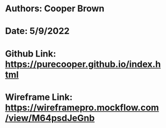 # Authors: Cooper Brown
# Date: 5/9/2022
# Github Link: https://purecooper.github.io/index.html
# Wireframe Link: https://wireframepro.mockflow.com/view/M64psdJeGnb